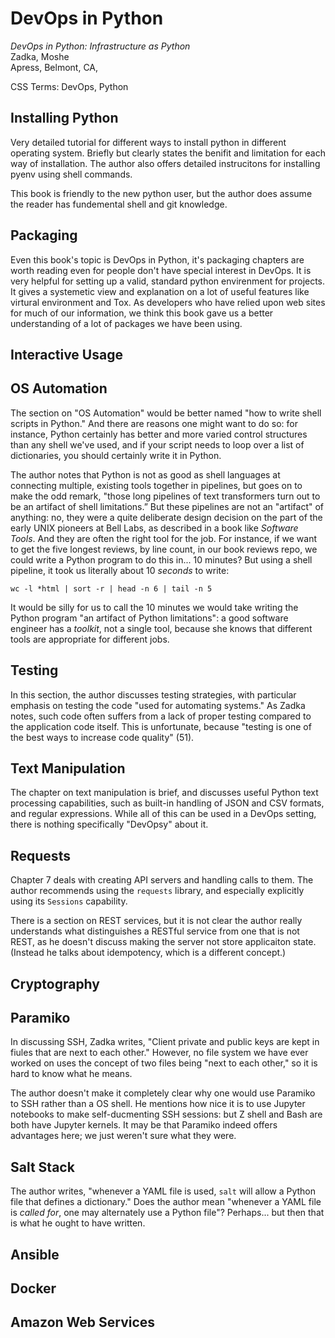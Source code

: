 # DevOps in Python

*DevOps in Python: Infrastructure as Python*  
Zadka, Moshe  
Apress, Belmont, CA, 



CSS Terms: DevOps, Python


## Installing Python

Very detailed tutorial for different ways to install python in different
operating system. Briefly but clearly states the benifit and limitation for
each way of installation. The author also offers detailed instrucitons for
installing pyenv using shell commands.

This book is friendly to the new python user, but the author does assume the
reader has fundemental shell and git knowledge. 

## Packaging

Even this book's topic is DevOps in Python, it's packaging chapters are worth
reading even for people don't have special interest in DevOps. It is very helpful
for setting up a valid, standard python envirenment for projects. It gives a
systemetic view and explanation on a lot of useful features like virtural
environment and Tox. As developers who have relied upon
web sites for much of our information, we think this book gave us a
better understanding of a lot of packages we have been using.


## Interactive Usage



## OS Automation

The section on "OS Automation" would be better named "how to write shell
scripts in Python." And there are reasons one might want to do so: for
instance, Python certainly has better and more varied control structures than
any shell we've used, and if your script needs to loop over a list of
dictionaries, you should certainly write it in Python.

The author notes that Python is not as good as shell languages at connecting
multiple, existing tools together in pipelines, but goes on to make the odd
remark, "those long pipelines of text transformers turn out to
be an artifact of shell limitations.” But these pipelines are not an "artifact"
of anything: no, they were a quite deliberate design decision on the part of
the early UNIX pioneers at Bell Labs, as described in a book like *Software
Tools*. And they are often the right tool for the job. For instance, if we want
to get the five longest reviews, by line count, in our book reviews repo, we
could write a Python program to do this in... 10 minutes? But using a shell
pipeline, it took us literally about 10 *seconds* to write:

`wc -l *html | sort -r | head -n 6 | tail -n 5`

It would be silly for us to call the 10 minutes we would take writing the
Python program "an artifact of Python limitations": a good software engineer
has a *toolkit*, not a single tool, because she knows that different tools are
appropriate for different jobs.


## Testing

In this section, the author discusses testing strategies, with particular
emphasis on testing the code "used for automating systems." As Zadka notes,
such code often suffers from a lack of proper testing compared to the
application code itself. This is unfortunate, because "testing is one of the
best ways to increase code quality" (51).


## Text Manipulation

The chapter on text manipulation is brief, and discusses useful Python text
processing capabilities, such as built-in handling of JSON and CSV formats, and
regular expressions. While all of this can be used in a DevOps setting, there
is nothing specifically "DevOpsy" about it.


## Requests

Chapter 7 deals with creating API servers and handling calls to them. The
author recommends using the `requests` library, and especially explicitly using
its `Sessions` capability.

There is a section on REST services, but it is not clear the author really
understands what distinguishes a RESTful service from one that is not REST, as
he doesn't discuss making the server not store applicaiton state.
(Instead he talks about idempotency, which is a different concept.)

## Cryptography



## Paramiko

In discussing SSH, Zadka writes, "Client private and public keys are kept in
fiules that are next to each other." However, no file system we have ever
worked on uses the concept of two files being "next to each other," so it is
hard to know what he means.

The author doesn't make it completely clear why one would use Paramiko to SSH
rather than a OS shell. He mentions how nice it is to use Jupyter notebooks to
make self-ducmenting SSH sessions: but Z shell and Bash are both have Jupyter
kernels. It may be that Paramiko indeed offers advantages here; we just weren't
sure what they were.

## Salt Stack

The author writes, "whenever a YAML file is used, `salt` will allow a Python file
that defines a dictionary." Does the author mean "whenever a YAML file is
*called for*, one may alternately use a Python file"? Perhaps... but then that
is what he ought to have written.

## Ansible


## Docker


## Amazon Web Services


